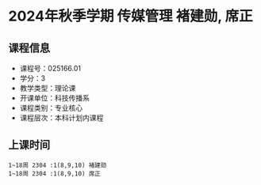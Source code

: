 # 2024年秋季学期 传媒管理 褚建勋, 席正






## 课程信息

- 课程号：025166.01
- 学分：3
- 教学类型：理论课
- 开课单位：科技传播系
- 课程类别：专业核心
- 课程层次：本科计划内课程

## 上课时间

```
1~18周 2304 :1(8,9,10) 褚建勋
1~18周 2304 :1(8,9,10) 席正
```

